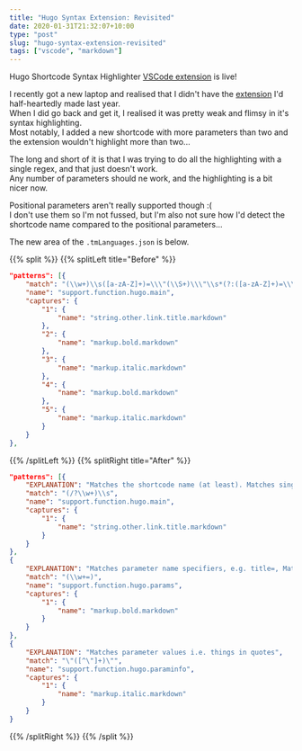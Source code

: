 ```yaml
---
title: "Hugo Syntax Extension: Revisited"
date: 2020-01-31T21:32:07+10:00
type: "post"
slug: "hugo-syntax-extension-revisited"
tags: ["vscode", "markdown"]
---
```


Hugo Shortcode Syntax Highlighter [VSCode extension](https://marketplace.visualstudio.com/items?itemName=kaellarkin.hugo-shortcode-syntax) is live!

<!--more-->  

I recently got a new laptop and realised that I didn't have the [extension](/post/vscode-hugo-markdown-syntax-enhancements) I'd half-heartedly made last year.  
When I did go back and get it, I realised it was pretty weak and flimsy in it's syntax highlighting.  
Most notably, I added a new shortcode with more parameters than two and the extension wouldn't highlight more than two...  

The long and short of it is that I was trying to do all the highlighting with a single regex, and that just doesn't work.  
Any number of parameters should ne work, and the highlighting is a bit nicer now.  

Positional parameters aren't really supported though :(  
I don't use them so I'm not fussed, but I'm also not sure how I'd detect the shortcode name compared to the positional parameters...  

The new area of the `.tmLanguages.json` is below.  

{{% split %}}
{{% splitLeft title="Before" %}}
```json
"patterns": [{
    "match": "(\\w+)\\s([a-zA-Z]+)=\\\"(\\S+)\\\"\\s*(?:([a-zA-Z]+)=\\\"([^\"]+)\\\")*",
    "name": "support.function.hugo.main",
    "captures": {
        "1": {
            "name": "string.other.link.title.markdown"
        },
        "2": {
            "name": "markup.bold.markdown"
        },
        "3": {
            "name": "markup.italic.markdown"
        },
        "4": {
            "name": "markup.bold.markdown"
        },
        "5": {
            "name": "markup.italic.markdown"
        }
    }
},
```
{{% /splitLeft %}}
{{% splitRight title="After" %}}
```json
"patterns": [{
    "EXPLANATION": "Matches the shortcode name (at least). Matches single words, optionally with / at the start.",
    "match": "(/?\\w+)\\s",
    "name": "support.function.hugo.main",
    "captures": {
        "1": {
            "name": "string.other.link.title.markdown"
        }
    }
},
{
    "EXPLANATION": "Matches parameter name specifiers, e.g. title=, Matches any word ending with =",
    "match": "(\\w+=)",
    "name": "support.function.hugo.params",
    "captures": {
        "1": {
            "name": "markup.bold.markdown"
        }
    }
},
{
    "EXPLANATION": "Matches parameter values i.e. things in quotes",
    "match": "\"([^\"]+)\"",
    "name": "support.function.hugo.paraminfo",
    "captures": {
        "1": {
            "name": "markup.italic.markdown"
        }
    }
}
```
{{% /splitRight %}}
{{% /split %}}  